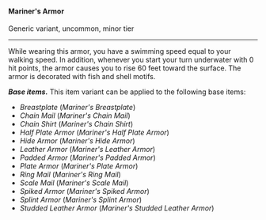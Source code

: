 #### Mariner's Armor

Generic variant, uncommon, minor tier

---

While wearing this armor, you have a swimming speed equal to your walking speed. In addition, whenever you start your turn underwater with 0 hit points, the armor causes you to rise 60 feet toward the surface. The armor is decorated with fish and shell motifs.

***Base items.*** This item variant can be applied to the following base items:

- *Breastplate* (*Mariner's Breastplate*)
- *Chain Mail* (*Mariner's Chain Mail*)
- *Chain Shirt* (*Mariner's Chain Shirt*)
- *Half Plate Armor* (*Mariner's Half Plate Armor*)
- *Hide Armor* (*Mariner's Hide Armor*)
- *Leather Armor* (*Mariner's Leather Armor*)
- *Padded Armor* (*Mariner's Padded Armor*)
- *Plate Armor* (*Mariner's Plate Armor*)
- *Ring Mail* (*Mariner's Ring Mail*)
- *Scale Mail* (*Mariner's Scale Mail*)
- *Spiked Armor* (*Mariner's Spiked Armor*)
- *Splint Armor* (*Mariner's Splint Armor*)
- *Studded Leather Armor* (*Mariner's Studded Leather Armor*)



